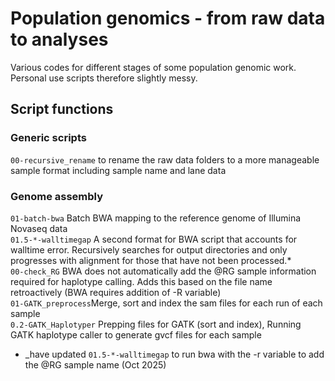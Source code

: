 # Population genomics - from raw data to analyses  
Various codes for different stages of some population genomic work.
Personal use scripts therefore slightly messy.

## Script functions
### Generic scripts
`00-recursive_rename` to rename the raw data folders to a more manageable sample format including sample name and lane data  
  
### Genome assembly
`01-batch-bwa` Batch BWA mapping to the reference genome of Illumina Novaseq data  
`01.5-*-walltimegap` A second format for BWA script that accounts for walltime error. Recursively searches for output directories and only progresses with alignment for those that have not been processed.*  
`00-check_RG` BWA does not automatically add the @RG sample information required for haplotype calling. Adds this based on the file name retroactively (BWA requires addition of -R variable)  
`01-GATK_preprocess`Merge, sort and index the sam files for each run of each sample  
`0.2-GATK_Haplotyper` Prepping files for GATK (sort and index), Running GATK haplotype caller to generate gvcf files for each sample  






* _have updated `01.5-*-walltimegap` to run bwa with the -r variable to add the @RG sample name (Oct 2025)
